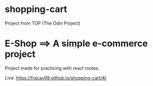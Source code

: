 # shopping-cart
Project from TOP (The Odin Project)

# E-Shop ==> A simple e-commerce project
Project made for practicing with react routes.

Live: https://fracav99.github.io/shopping-cart/#/
